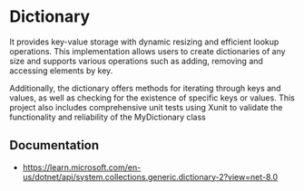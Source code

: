 # Dictionary

  It provides key-value storage with dynamic resizing and efficient lookup operations. This implementation allows users to create dictionaries of any size and supports various operations such as adding, removing and accessing elements by key.
  
  Additionally, the dictionary offers methods for iterating through keys and values, as well as checking for the existence of specific keys or values. This project also includes comprehensive unit tests using Xunit to validate the functionality and reliability of the MyDictionary class

## Documentation
- https://learn.microsoft.com/en-us/dotnet/api/system.collections.generic.dictionary-2?view=net-8.0
